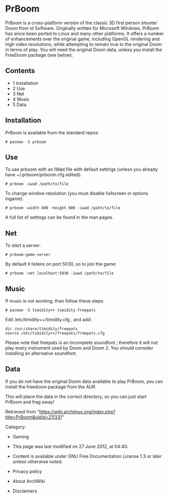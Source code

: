 PrBoom
======

PrBoom is a cross-platform version of the classic 3D first person
shooter Doom from id Software. Originally written for Microsoft Windows,
PrBoom has since been ported to Linux and many other platforms. It
offers a number of enhancements over the original game, including OpenGL
rendering and high video resolutions, while attempting to remain true to
the original Doom in terms of play. You will need the original Doom
data, unless you install the FreeDoom package (see below).

Contents
--------

-   1 Installation
-   2 Use
-   3 Net
-   4 Music
-   5 Data

Installation
------------

PrBoom is available from the standard repos:

    # pacman -S prboom

Use
---

To use prboom with an IWad file with default settings (unless you
already have ~/.prboom/prboom.cfg edited):

    # prboom -iwad /path/to/file

To change window resolution (you must disable fullscreen in options
ingame):

    # prboom -width 800 -height 600 -iwad /path/to/file 

A full list of settings can be found in the man pages.

Net
---

To start a server:

    # prboom-game-server

By default it listens on port 5030, so to join the game:

    # prboom -net localhost:5030 -iwad /path/to/file

Music
-----

If music is not working, then follow these steps.

    # pacman -S timidity++ timidity-freepats

Edit /etc/timidity++/timidity.cfg , and add:

    dir /usr/share/timidity/freepats
    source /etc/timidity++/freepats/freepats.cfg

Please note that freepats is an incomplete soundfont ; therefore it will
not play every instrument used by Doom and Doom 2. You should consider
installing an alternative soundfont.

Data
----

If you do not have the original Doom data available to play PrBoom, you
can install the freedoom package from the AUR.

This will place the data in the correct directory, so you can just start
PrBoom and frag away!

Retrieved from
"https://wiki.archlinux.org/index.php?title=PrBoom&oldid=211331"

Category:

-   Gaming

-   This page was last modified on 27 June 2012, at 04:40.
-   Content is available under GNU Free Documentation License 1.3 or
    later unless otherwise noted.
-   Privacy policy
-   About ArchWiki
-   Disclaimers
